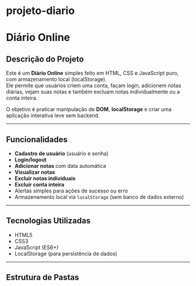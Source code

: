 # projeto-diario
# Diário Online

## Descrição do Projeto
Este é um **Diário Online** simples feito em HTML, CSS e JavaScript puro, com armazenamento local (localStorage).  
Ele permite que usuários criem uma conta, façam login, adicionem notas diárias, vejam suas notas e também excluam notas individualmente ou a conta inteira.

O objetivo é praticar manipulação de **DOM**, **localStorage** e criar uma aplicação interativa leve sem backend.

---

## Funcionalidades

- **Cadastro de usuário** (usuário e senha)
- **Login/logout**
- **Adicionar notas** com data automática
- **Visualizar notas**
- **Excluir notas individuais**
- **Excluir conta inteira**
- Alertas simples para ações de sucesso ou erro
- Armazenamento local via `localStorage` (sem banco de dados externo)

---

## Tecnologias Utilizadas

- HTML5
- CSS3
- JavaScript (ES6+)
- LocalStorage (para persistência de dados)

---

## Estrutura de Pastas

